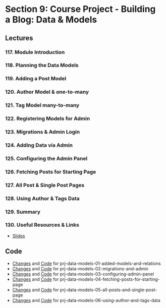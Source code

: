 # Section 9: Course Project - Building a Blog: Data & Models

## Lectures

### 117. Module Introduction

### 118. Planning the Data Models

### 119. Adding a Post Model

### 120. Author Model & one-to-many

### 121. Tag Model many-to-many

### 122. Registering Models for Admin

### 123. Migrations & Admin Login

### 124. Adding Data via Admin

### 125. Configuring the Admin Panel

### 126. Fetching Posts for Starting Page

### 127. All Post & Single Post Pages

### 128. Using Author & Tags Data

### 129. Summary

### 130. Useful Resources & Links

- [Slides](https://github.com/adibaba/django-practical-guide-course-code/blob/prj-data-models-zz-extra-files/slides/slides.pdf)

## Code

- [Changes](https://github.com/adibaba/django-practical-guide-course-code/compare/db9f310..e8fe471) and
  [Code](https://github.com/adibaba/django-practical-guide-course-code/tree/prj-data-models-01-added-models-and-relations)
  for prj-data-models-01-added-models-and-relations
- [Changes](https://github.com/adibaba/django-practical-guide-course-code/compare/e8fe471..c93ab4c) and
  [Code](https://github.com/adibaba/django-practical-guide-course-code/tree/prj-data-models-02-migrations-and-admin)
  for prj-data-models-02-migrations-and-admin
- [Changes](https://github.com/adibaba/django-practical-guide-course-code/compare/c93ab4c..0be7e0d) and
  [Code](https://github.com/adibaba/django-practical-guide-course-code/tree/prj-data-models-03-configuring-admin-panel)
  for prj-data-models-03-configuring-admin-panel
- [Changes](https://github.com/adibaba/django-practical-guide-course-code/compare/0be7e0d..6501cd1) and
  [Code](https://github.com/adibaba/django-practical-guide-course-code/tree/prj-data-models-04-fetching-posts-for-starting-page)
  for prj-data-models-04-fetching-posts-for-starting-page
- [Changes](https://github.com/adibaba/django-practical-guide-course-code/compare/6501cd1..84b3faf) and
  [Code](https://github.com/adibaba/django-practical-guide-course-code/tree/prj-data-models-05-all-posts-and-single-post-page)
  for prj-data-models-05-all-posts-and-single-post-page
- [Changes](https://github.com/adibaba/django-practical-guide-course-code/compare/84b3faf..3059207) and
  [Code](https://github.com/adibaba/django-practical-guide-course-code/tree/prj-data-models-06-using-author-and-tags-data)
  for prj-data-models-06-using-author-and-tags-data